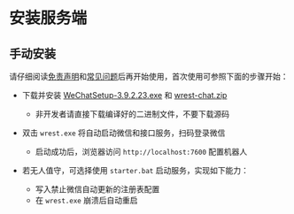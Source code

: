 # 安装服务端
## 手动安装

请仔细阅读[免责声明](/wrest/免责声明.md)和[常见问题](/wrest/常见问题.md)后再开始使用，首次使用可参照下面的步骤开始：

- 下载并安装 [WeChatSetup-3.9.2.23.exe](https://github.com/opentdp/wrest-chat/releases/download/v0.0.1/WeChatSetup-3.9.2.23.exe) 和 [wrest-chat.zip](https://github.com/opentdp/wrest-chat/releases)

  - 非开发者请直接下载编译好的二进制文件，不要下载源码

- 双击 `wrest.exe` 将自动启动微信和接口服务，扫码登录微信

  - 启动成功后，浏览器访问 `http://localhost:7600` 配置机器人

- 若无人值守，可选择使用 `starter.bat` 启动服务，实现如下能力：
  
  - 写入禁止微信自动更新的注册表配置
  - 在 `wrest.exe` 崩溃后自动重启